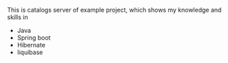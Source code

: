 This is catalogs server of example project, 
which shows my knowledge and skills in
- Java
- Spring boot
- Hibernate
- liquibase
